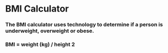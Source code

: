 # BMI Calculator

### The BMI calculator uses technology to determine if a person is underweight, overweight or obese.
### BMI = weight (kg) / height 2
